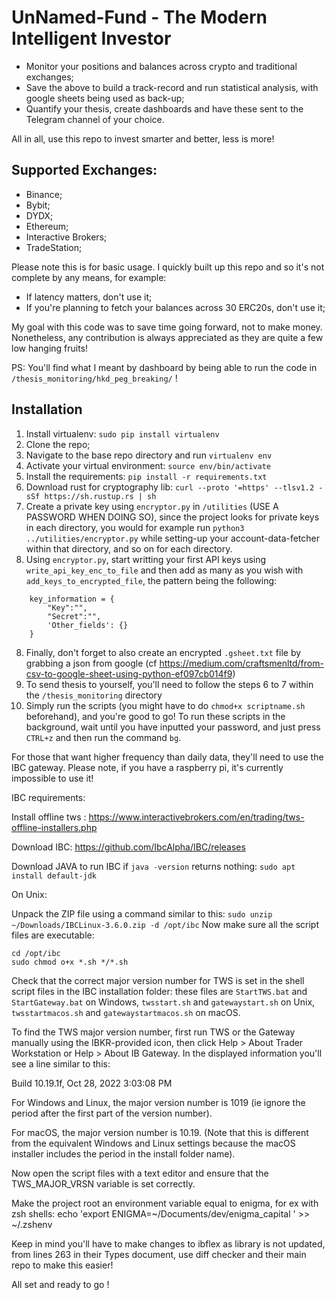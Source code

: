 # UnNamed-Fund - The Modern Intelligent Investor 

- Monitor your positions and balances across crypto and traditional exchanges;
- Save the above to build a track-record and run statistical analysis, with google sheets being used as back-up;
- Quantify your thesis, create dashboards and have these sent to the Telegram channel of your choice.

All in all, use this repo to invest smarter and better, less is more!

## Supported Exchanges:

- Binance;
- Bybit;
- DYDX; 
- Ethereum; 
- Interactive Brokers; 
- TradeStation;

Please note this is for basic usage. I quickly built up this repo and so it's not complete by any means, for example:

- If latency matters, don't use it;
- If you're planning to fetch your balances across 30 ERC20s, don't use it;

My goal with this code was to save time going forward, not to make money. Nonetheless, any contribution is always appreciated as they are quite a few low hanging fruits!

PS: You'll find what I meant by dashboard by being able to run the code in `/thesis_monitoring/hkd_peg_breaking/` !

## Installation

1. Install virtualenv: `sudo pip install virtualenv`
1. Clone the repo;
2. Navigate to the base repo directory and run `virtualenv env`
3. Activate your virtual environment: `source env/bin/activate`
4. Install the requirements: `pip install -r requirements.txt`
5. Download rust for cryptography lib: `curl --proto '=https' --tlsv1.2 -sSf https://sh.rustup.rs | sh`
6. Create a private key using `encryptor.py` in `/utilities` (USE A PASSWORD WHEN DOING SO), since the project looks for private keys in each directory, you would for example run `python3 ../utilities/encryptor.py` while setting-up your account-data-fetcher within that directory, and so on for each directory.
7. Using `encryptor.py`, start writting your first API keys using `write_api_key_enc_to_file` and then add as many as you wish with `add_keys_to_encrypted_file`, the pattern being the following:
```
    key_information = {
        "Key":"",
        "Secret":"",
        'Other_fields': {}
    }
```
8. Finally, don't forget to also create an encrypted `.gsheet.txt` file by grabbing a json from google (cf https://medium.com/craftsmenltd/from-csv-to-google-sheet-using-python-ef097cb014f9)
9. To send thesis to yourself, you'll need to follow the steps 6 to 7 within the `/thesis_monitoring` directory
10. Simply run the scripts (you might have to do `chmod+x scriptname.sh` beforehand), and you're good to go! To run these scripts in the background, wait until you have inputted your password, and just press `CTRL+z` and then run the command `bg`.


For those that want higher frequency than daily data, they'll need to use the IBC gateway. Please note, if you have a raspberry pi, it's currently impossible to use it!

IBC requirements:

Install offline tws : https://www.interactivebrokers.com/en/trading/tws-offline-installers.php

Download IBC: https://github.com/IbcAlpha/IBC/releases  

Download JAVA to run IBC if `java -version` returns nothing: `sudo apt install default-jdk`

On Unix:

Unpack the ZIP file using a command similar to this:
`sudo unzip ~/Downloads/IBCLinux-3.6.0.zip -d /opt/ibc`
Now make sure all the script files are executable:
```
cd /opt/ibc
sudo chmod o+x *.sh */*.sh
```
Check that the correct major version number for TWS is set in the shell script files in the IBC installation folder: these files are `StartTWS.bat` and `StartGateway.bat` on Windows, `twsstart.sh` and `gatewaystart.sh` on Unix, `twsstartmacos.sh` and `gatewaystartmacos.sh` on macOS.

To find the TWS major version number, first run TWS or the Gateway manually using the IBKR-provided icon, then click Help > About Trader Workstation or Help > About IB Gateway. In the displayed information you'll see a line similar to this:

   Build 10.19.1f, Oct 28, 2022 3:03:08 PM
  
For Windows and Linux, the major version number is 1019 (ie ignore the period after the first part of the version number).

For macOS, the major version number is 10.19. (Note that this is different from the equivalent Windows and Linux settings because the macOS installer includes the period in the install folder name).

Now open the script files with a text editor and ensure that the TWS_MAJOR_VRSN variable is set correctly.

Make the project root an environment variable equal to enigma, for ex with zsh shells: echo 'export ENIGMA=~/Documents/dev/enigma_capital ' >> ~/.zshenv

Keep in mind you'll have to make changes to ibflex as library is not updated, from lines 263 in their Types document, use diff checker and their main repo to make this easier!

All set and ready to go !
